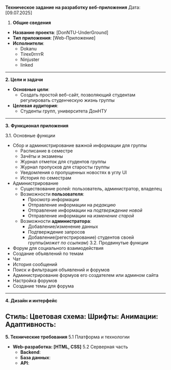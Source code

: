 **Техническое задание на разработку веб-приложения**
Дата: [09.07.2025]

1. **Общие сведения**
- **Название проекта**: [DonNTU-UnderGround]
- **Тип приложения**: [Web-Приложение]
- **Исполнители**:
  - Dokanu
  - Tirex0rrrrR
  - Ninjuster
  - linked
 ---
**2. Цели и задачи**
-  **Основные цели**:
	-    Создать простой веб-сайт, позволяющий студентам регулировать студенческую жизнь группы
-    **Целевая аудитория**:
	 - 	Студенты групп, университета ДонНТУ
---
**3.** **Функционал приложения**

3.1. Основные функции
- Сбор и администрирование важной информации для группы
  - Расписание в семестре
  - Зачёты и экзамены
  - Журнал отметок для студентов группы
  - Журнал пропусков для старосты группы
  - Уведомления о пропущенных новостях в углу UI
  - История по семестрам
- Администрирование
	- Существование ролей: пользователь, администратор, владелец
 	- Возможности **пользователя**:
 		- Просмотр информации
   		- Отправление информации на *редакцию*
   		- Отправление информации на *подтверждение новой*
   		- Отправление информации на *изменение старой*
     - Возможности **администратора**:
        - Добавление/изменение данных
   		- Подтверждение запросов
   		- Добавление(регестрирование) студентов своей группы(*может по ссылкам*)
3.2. Продвинутые функции
- Форум для социального взаимодействия
- Создание объявлений по темам
- Чат
- История сообщений
- Поиск и фильтрация объявлений и форумов
- Администрирование формуов его создателем или админом сайта
- Настройка форумов
- Создание темы для форума
	 
 ---
 **4. Дизайн и интерфейс**

 Стиль:
 Цветовая схема:
 Шрифты:
 Анимации:
 Адаптивность:
---
 **5. Технические требования**
 5.1 Платформа и технологии
 - **Web-разработка: [HTML, CSS]**
5.2 Серверная часть
   - **Backend**:
   - **База данных**:
   - **API**:
